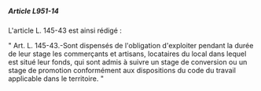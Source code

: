 ##### Article L951-14

L'article L. 145-43 est ainsi rédigé :

" Art. L. 145-43.-Sont dispensés de l'obligation d'exploiter pendant la durée de leur stage les commerçants et artisans, locataires du local dans lequel est situé leur fonds, qui sont admis à suivre un stage de conversion ou un stage de promotion conformément aux dispositions du code du travail applicable dans le territoire. "

